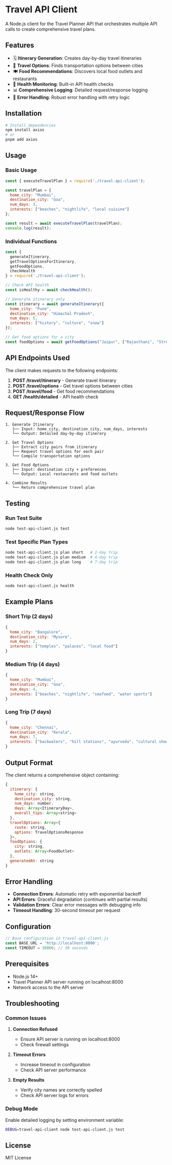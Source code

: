 # Travel API Client

A Node.js client for the Travel Planner API that orchestrates multiple API calls to create comprehensive travel plans.

## Features

- 🗓️ **Itinerary Generation**: Creates day-by-day travel itineraries
- 🚗 **Travel Options**: Finds transportation options between cities
- 🍽️ **Food Recommendations**: Discovers local food outlets and restaurants
- 🏥 **Health Monitoring**: Built-in API health checks
- 📊 **Comprehensive Logging**: Detailed request/response logging
- 🔄 **Error Handling**: Robust error handling with retry logic

## Installation

```bash
# Install dependencies
npm install axios
# or
pnpm add axios
```

## Usage

### Basic Usage

```javascript
const { executeTravelPlan } = require('./travel-api-client');

const travelPlan = {
  home_city: "Mumbai",
  destination_city: "Goa",
  num_days: 3,
  interests: ["beaches", "nightlife", "local cuisine"]
};

const result = await executeTravelPlan(travelPlan);
console.log(result);
```

### Individual Functions

```javascript
const { 
  generateItinerary, 
  getTravelOptionsForItinerary, 
  getFoodOptions, 
  checkHealth 
} = require('./travel-api-client');

// Check API health
const isHealthy = await checkHealth();

// Generate itinerary only
const itinerary = await generateItinerary({
  home_city: "Pune",
  destination_city: "Himachal Pradesh",
  num_days: 5,
  interests: ["history", "culture", "snow"]
});

// Get food options for a city
const foodOptions = await getFoodOptions("Jaipur", ["Rajasthani", "Street Food"]);
```

## API Endpoints Used

The client makes requests to the following endpoints:

1. **POST /travel/itinerary** - Generate travel itinerary
2. **POST /travel/options** - Get travel options between cities  
3. **POST /travel/food** - Get food recommendations
4. **GET /health/detailed** - API health check

## Request/Response Flow

```
1. Generate Itinerary
   ├── Input: home_city, destination_city, num_days, interests
   └── Output: Detailed day-by-day itinerary

2. Get Travel Options
   ├── Extract city pairs from itinerary
   ├── Request travel options for each pair
   └── Compile transportation options

3. Get Food Options
   ├── Input: destination city + preferences
   └── Output: Local restaurants and food outlets

4. Combine Results
   └── Return comprehensive travel plan
```

## Testing

### Run Test Suite
```bash
node test-api-client.js test
```

### Test Specific Plan Types
```bash
node test-api-client.js plan short   # 2-day trip
node test-api-client.js plan medium  # 4-day trip  
node test-api-client.js plan long    # 7-day trip
```

### Health Check Only
```bash
node test-api-client.js health
```

## Example Plans

### Short Trip (2 days)
```javascript
{
  home_city: "Bangalore",
  destination_city: "Mysore", 
  num_days: 2,
  interests: ["temples", "palaces", "local food"]
}
```

### Medium Trip (4 days)
```javascript
{
  home_city: "Mumbai",
  destination_city: "Goa",
  num_days: 4, 
  interests: ["beaches", "nightlife", "seafood", "water sports"]
}
```

### Long Trip (7 days)
```javascript
{
  home_city: "Chennai",
  destination_city: "Kerala",
  num_days: 7,
  interests: ["backwaters", "hill stations", "ayurveda", "cultural shows"]
}
```

## Output Format

The client returns a comprehensive object containing:

```javascript
{
  itinerary: {
    home_city: string,
    destination_city: string,
    num_days: number,
    days: Array<ItineraryDay>,
    overall_tips: Array<string>
  },
  travelOptions: Array<{
    route: string,
    options: TravelOptionsResponse
  }>,
  foodOptions: {
    city: string,
    outlets: Array<FoodOutlet>
  },
  generatedAt: string
}
```

## Error Handling

- **Connection Errors**: Automatic retry with exponential backoff
- **API Errors**: Graceful degradation (continues with partial results)
- **Validation Errors**: Clear error messages with debugging info
- **Timeout Handling**: 30-second timeout per request

## Configuration

```javascript
// Base configuration in travel-api-client.js
const BASE_URL = 'http://localhost:8000';
const TIMEOUT = 30000; // 30 seconds
```

## Prerequisites

- Node.js 14+
- Travel Planner API server running on localhost:8000
- Network access to the API server

## Troubleshooting

### Common Issues

1. **Connection Refused**
   - Ensure API server is running on localhost:8000
   - Check firewall settings

2. **Timeout Errors**  
   - Increase timeout in configuration
   - Check API server performance

3. **Empty Results**
   - Verify city names are correctly spelled
   - Check API server logs for errors

### Debug Mode

Enable detailed logging by setting environment variable:
```bash
DEBUG=travel-api-client node test-api-client.js test
```

## License

MIT License
